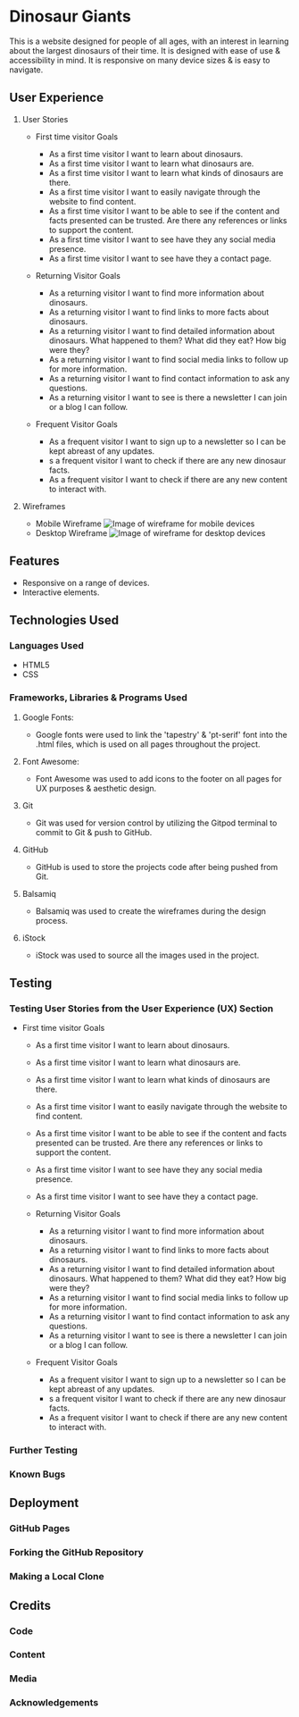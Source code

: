 # Dinosaur Giants

This is a website designed for people of all ages, with an interest in learning about the largest dinosaurs of their time. It is designed with ease of use & accessibility in mind. It is responsive on many device sizes & is easy to navigate.

## User Experience

1. User Stories
   - First time visitor Goals
     - As a first time visitor I want to learn about dinosaurs.
     - As a first time visitor I want to learn what dinosaurs are.
     - As a first time visitor I want to learn what kinds of dinosaurs are there.
     - As a first time visitor I want to easily navigate through the website to find content.
     - As a first time visitor I want to be able to see if the content and facts presented can be trusted. Are there any references or links to support the content.
     - As a first time visitor I want to see have they any social media presence.
     - As a first time visitor I want to see have they a contact page.
  
   - Returning Visitor Goals
     - As a returning visitor I want to find more information about dinosaurs.
     - As a returning visitor I want to find links to more facts about dinosaurs.
     - As a returning visitor I want to find detailed information about dinosaurs. What happened to them? What did they eat? How big were they?
     - As a returning visitor I want to find social media links to follow up for more information.
     - As a returning visitor I want to find contact information to ask any questions.
     - As a returning visitor I want to see is there a newsletter I can join or a blog I can follow.
  
   - Frequent Visitor Goals
     - As a frequent visitor I want to sign up to a newsletter so I can be kept abreast of any updates.
     - s a frequent visitor I want to check if there are any new dinosaur facts.
     - As a frequent visitor I want to check if there are any new content to interact with.

2. Wireframes
   - Mobile Wireframe  ![Image of wireframe for mobile devices](./assets/images/Mobile%20Dinos.jpg)
   - Desktop Wireframe ![Image of wireframe for desktop devices](./assets/images/wireframe2.png)

## Features

- Responsive on a range of devices.
- Interactive elements.

## Technologies Used

### Languages Used

- HTML5
- CSS

### Frameworks, Libraries & Programs Used

1. Google Fonts:
   - Google fonts were used to link the 'tapestry' & 'pt-serif' font into the .html files, which is used on all pages throughout the project.
  
2. Font Awesome:
   - Font Awesome was used to add icons to the footer on all pages for UX purposes & aesthetic design.

3. Git
   - Git was used for version control by utilizing the Gitpod terminal to commit to Git & push to GitHub.
  
4. GitHub
    - GitHub is used to store the projects code after being pushed from Git.

5. Balsamiq
   - Balsamiq was used to create the wireframes during the design process.

6. iStock
   - iStock was used to source all the images used in the project.

## Testing

### Testing User Stories from the User Experience (UX) Section

- First time visitor Goals
  - As a first time visitor I want to learn about dinosaurs.
  - As a first time visitor I want to learn what dinosaurs are.
  - As a first time visitor I want to learn what kinds of dinosaurs are there.
  - As a first time visitor I want to easily navigate through the website to find content.
  - As a first time visitor I want to be able to see if the content and facts presented can be trusted. Are there any references or links to support the content.
  - As a first time visitor I want to see have they any social media presence.
  - As a first time visitor I want to see have they a contact page.
  
  - Returning Visitor Goals
    - As a returning visitor I want to find more information about dinosaurs.
    - As a returning visitor I want to find links to more facts about dinosaurs.
    - As a returning visitor I want to find detailed information about dinosaurs. What happened to them? What did they eat? How big were they?
    - As a returning visitor I want to find social media links to follow up for more information.
    - As a returning visitor I want to find contact information to ask any questions.
    - As a returning visitor I want to see is there a newsletter I can join or a blog I can follow.
  
  - Frequent Visitor Goals
    - As a frequent visitor I want to sign up to a newsletter so I can be kept abreast of any updates.
    - s a frequent visitor I want to check if there are any new dinosaur facts.
    - As a frequent visitor I want to check if there are any new content to interact with.

### Further Testing

### Known Bugs

## Deployment

### GitHub Pages

### Forking the GitHub Repository

### Making a Local Clone

## Credits

### Code

### Content

### Media

### Acknowledgements
